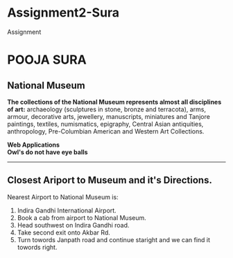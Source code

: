 # Assignment2-Sura
Assignment

# POOJA SURA
## National Museum
**The collections of the National Museum represents almost all disciplines of art:** archaeology (sculptures in stone, bronze and terracota), arms, armour, decorative arts, jewellery, manuscripts, miniatures and Tanjore paintings, textiles, numismatics, epigraphy, Central Asian antiquities, anthropology, Pre-Columbian American and Western Art Collections.

__Web Applications__<br>
__Owl's do not have eye balls__

---

## Closest Ariport to Museum and it's Directions.

Nearest Airport to National Museum is:  
1. Indira Gandhi International Airport.
2. Book a cab from airport to National Museum.
3. Head southwest on Indira Gandhi road.
4. Take second exit onto Akbar Rd.
5. Turn towords Janpath road and continue staright and we can find it towords right.
